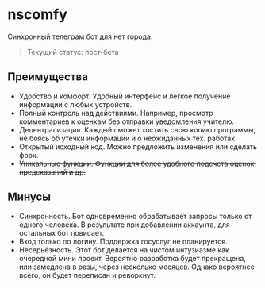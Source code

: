 # nscomfy
Синхронный телеграм бот для нет города.
> Текущий статус: пост-бета

## Преимущества
- Удобство и комфорт. Удобный интерфейс и легкое получение информации с любых устройств.
- Полный контроль над действиями. Например, просмотр комментариев к оценкам без отправки уведомления учителю.
- Децентрализация. Каждый сможет хостить свою копию программы, не боясь об утечки информации и о неожиданных тех. работах.
- Открытый исходный код. Можно предложить изменения или сделать форк.
- ~~Уникальные функции. Функции для более удобного подсчета оценок, предсказаний и др.~~

## Минусы
- Синхронность. Бот одновременно обрабатывает запросы только от одного человека. В результате при добавлении аккаунта, для остальных бот повисает.
- Вход только по логину. Поддержка госуслуг не планируется.
- Несерьёзность. Этот бот делается на чистом интузиазме как очередной мини проект. Вероятно разработка будет прекращена, или замедлена в разы, через несколько месяцев. Однако вероятнее всего, он будет переписан и реворкнут.
